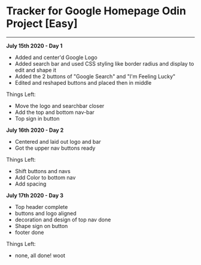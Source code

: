# Tracker for Google Homepage Odin Project [Easy]

_______________________________________________________

**July 15th 2020 - Day 1**
- Added and center'd Google Logo
- Added search bar and used CSS styling like border radius and display to edit and shape it
- Added the 2 buttons of "Google Search" and "I'm Feeling Lucky"
- Edited and reshaped buttons and placed then in middle

Things Left:
- Move the logo and searchbar closer
- Add the top and bottom nav-bar
- Top sign in button


**July 16th 2020 - Day 2**
- Centered and laid out logo and bar
- Got the upper nav buttons ready

Things Left:
- Shift buttons and navs
- Add Color to bottom nav
- Add spacing

**July 17th 2020 - Day 3**
- Top header complete
- buttons and logo aligned
- decoration and design of top nav done
- Shape sign on button
- footer done

Things Left:
- none, all done! woot
